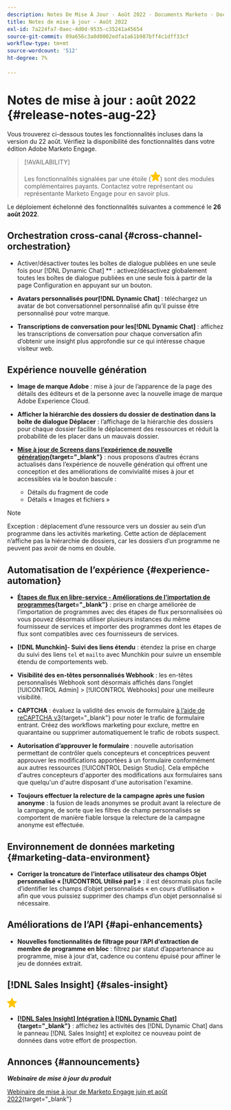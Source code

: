 ```yaml
---
description: Notes De Mise À Jour - Août 2022 - Documents Marketo - Documentation Du Produit
title: Notes de mise à jour - Août 2022
exl-id: 7a224fa7-0aec-4d0d-9535-c35241a45654
source-git-commit: 09a656c3a0d0002edfa1a61b987bff4c1dff33cf
workflow-type: tm+mt
source-wordcount: '512'
ht-degree: 7%

---
```


# Notes de mise à jour : août 2022 {#release-notes-aug-22}

Vous trouverez ci-dessous toutes les fonctionnalités incluses dans la version du 22 août. Vérifiez la disponibilité des fonctionnalités dans votre édition Adobe Marketo Engage.

>[!AVAILABILITY]
>
>Les fonctionnalités signalées par une étoile (![étoile](assets/yellow-star.png)) sont des modules complémentaires payants. Contactez votre représentant ou représentante Marketo Engage pour en savoir plus.

Le déploiement échelonné des fonctionnalités suivantes a commencé le **26 août 2022**.

## Orchestration cross-canal {#cross-channel-orchestration}

* Activer/désactiver toutes les boîtes de dialogue publiées en une seule fois pour [!DNL Dynamic Chat] ** : activez/désactivez globalement toutes les boîtes de dialogue publiées en une seule fois à partir de la page Configuration en appuyant sur un bouton.

* **Avatars personnalisés pour[!DNL Dynamic Chat]** : téléchargez un avatar de bot conversationnel personnalisé afin qu’il puisse être personnalisé pour votre marque.

* **Transcriptions de conversation pour les[!DNL Dynamic Chat]** : affichez les transcriptions de conversation pour chaque conversation afin d’obtenir une insight plus approfondie sur ce qui intéresse chaque visiteur web.

## Expérience nouvelle génération

* **Image de marque Adobe** : mise à jour de l’apparence de la page des détails des éditeurs et de la personne avec la nouvelle image de marque Adobe Experience Cloud.

* **Afficher la hiérarchie des dossiers du dossier de destination dans la boîte de dialogue Déplacer** : l’affichage de la hiérarchie des dossiers pour chaque dossier facilite le déplacement des ressources et réduit la probabilité de les placer dans un mauvais dossier.

* **[Mise à jour de Screens dans l’expérience de nouvelle génération](/help/marketo/product-docs/marketo-engage-modern-ux/toggle-switch.md){target="_blank"}** : nous proposons d’autres écrans actualisés dans l’expérience de nouvelle génération qui offrent une conception et des améliorations de convivialité mises à jour et accessibles via le bouton bascule :

   * Détails du fragment de code
   * Détails « Images et fichiers »

>[!NOTE]
>
>Exception : déplacement d’une ressource vers un dossier au sein d’un programme dans les activités marketing. Cette action de déplacement n’affiche pas la hiérarchie de dossiers, car les dossiers d’un programme ne peuvent pas avoir de noms en double.

## Automatisation de l’expérience {#experience-automation}

* **[Étapes de flux en libre-service - Améliorations de l’importation de programmes](/help/marketo/product-docs/core-marketo-concepts/smart-campaigns/flow-actions/flow-step-service.md){target="_blank"}** : prise en charge améliorée de l’importation de programmes avec des étapes de flux personnalisées où vous pouvez désormais utiliser plusieurs instances du même fournisseur de services et importer des programmes dont les étapes de flux sont compatibles avec ces fournisseurs de services.

* **[!DNL Munchkin]- Suivi des liens étendu** : étendez la prise en charge du suivi des liens `tel` et `mailto` avec Munchkin pour suivre un ensemble étendu de comportements web.

* **Visibilité des en-têtes personnalisés Webhook** : les en-têtes personnalisés Webhook sont désormais affichés dans l’onglet [!UICONTROL Admin] > [!UICONTROL Webhooks] pour une meilleure visibilité.

* **CAPTCHA** : évaluez la validité des envois de formulaire [à l’aide de reCAPTCHA v3](/help/marketo/product-docs/demand-generation/forms/using-captcha/enable-captcha-in-marketo-forms.md){target="_blank"} pour noter le trafic de formulaire entrant. Créez des workflows marketing pour exclure, mettre en quarantaine ou supprimer automatiquement le trafic de robots suspect.

* **Autorisation d’approuver le formulaire** : nouvelle autorisation permettant de contrôler quels concepteurs et conceptrices peuvent approuver les modifications apportées à un formulaire conformément aux autres ressources [!UICONTROL Design Studio]. Cela empêche d&#39;autres concepteurs d&#39;apporter des modifications aux formulaires sans que quelqu&#39;un d&#39;autre disposant d&#39;une autorisation l&#39;examine.

* **Toujours effectuer la relecture de la campagne après une fusion anonyme** : la fusion de leads anonymes se produit avant la relecture de la campagne, de sorte que les filtres de champ personnalisés se comportent de manière fiable lorsque la relecture de la campagne anonyme est effectuée.

## Environnement de données marketing {#marketing-data-environment}

* **Corriger la troncature de l’interface utilisateur des champs Objet personnalisé « [!UICONTROL Utilisé par] »** : il est désormais plus facile d’identifier les champs d’objet personnalisés « en cours d’utilisation » afin que vous puissiez supprimer des champs d’un objet personnalisé si nécessaire.

## Améliorations de l’API {#api-enhancements}

* **Nouvelles fonctionnalités de filtrage pour l’API d’extraction de membre de programme en bloc** : filtrez par statut d’appartenance au programme, mise à jour d’at, cadence ou contenu épuisé pour affiner le jeu de données extrait.

## [!DNL Sales Insight] {#sales-insight}

![(étoile)](assets/yellow-star.png)

* **[[!DNL Sales Insight] Intégration à [!DNL Dynamic Chat]](/help/marketo/product-docs/marketo-sales-insight/msi-for-salesforce/features/dynamic-chat-integration.md){target="_blank"}** : affichez les activités des [!DNL Dynamic Chat] dans le panneau [!DNL Sales Insight] et exploitez ce nouveau point de données dans votre effort de prospection.

## Annonces {#announcements}

**_Webinaire de mise à jour du produit_**

[Webinaire de mise à jour de Marketo Engage juin et août 2022](https://engage.marketo.com/2022_June_August_Release_Webinar_OnDemandPage.html){target="_blank"}

